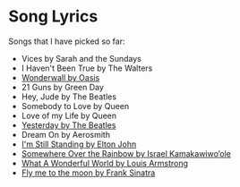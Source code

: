 # Song Lyrics
Songs that I have picked so far:
- Vices by Sarah and the Sundays
- I Haven't Been True by The Walters
- [Wonderwall by Oasis](https://genius.com/Oasis-wonderwall-lyrics)
- 21 Guns by Green Day
- Hey, Jude by The Beatles
- Somebody to Love by Queen
- Love of my Life by Queen
- [Yesterday by The Beatles](https://genius.com/The-beatles-yesterday-lyrics)
- Dream On by Aerosmith
- [I'm Still Standing by Elton John](https://genius.com/Elton-john-im-still-standing-lyrics)
- [Somewhere Over the Rainbow by Israel Kamakawiwo’ole](https://genius.com/Israel-kamakawiwoole-somewhere-over-the-rainbow-lyrics)
- [What A Wonderful World by Louis Armstrong](https://genius.com/Louis-armstrong-what-a-wonderful-world-lyrics)
- [Fly me to the moon by Frank Sinatra](https://genius.com/Frank-sinatra-and-count-basie-fly-me-to-the-moon-lyrics)